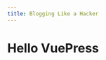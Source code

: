 ```yaml
---
title: Blogging Like a Hacker
---
```


<script src="https://cdnjs.cloudflare.com/ajax/libs/pixi.js/4.8.7/pixi.min.js"></script>

# Hello VuePress

